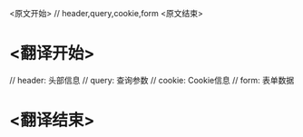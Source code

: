 





<原文开始>
// header,query,cookie,form
<原文结束>

# <翻译开始>
// header: 头部信息
// query: 查询参数
// cookie: Cookie信息
// form: 表单数据
# <翻译结束>

